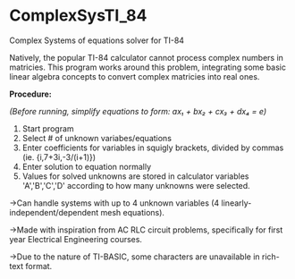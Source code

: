 # ComplexSysTI_84
Complex Systems of equations solver for TI-84

Natively, the popular TI-84 calculator cannot process complex numbers in matricies. 
This program works around this problem, integrating some basic linear algebra concepts to convert complex matricies into real ones.


**Procedure:**

*(Before running, simplify equations to form: ax₁ + bx₂ + cx₃ + dx₄ = e)*
1. Start program
2. Select # of unknown variabes/equations
3. Enter coefficients for variables in squigly brackets, divided by commas (ie. {i,7+3i,-3/(i+1)})
4. Enter solution to equation normally
5. Values for solved unknowns are stored in calculator variables 'A','B','C','D' according to how many unknowns were selected.



→Can handle systems with up to 4 unknown variables (4 linearly-independent/dependent mesh equations).

→Made with inspiration from AC RLC circuit problems, specifically for first year Electrical Engineering courses.

→Due to the nature of TI-BASIC, some characters are unavailable in rich-text format.
